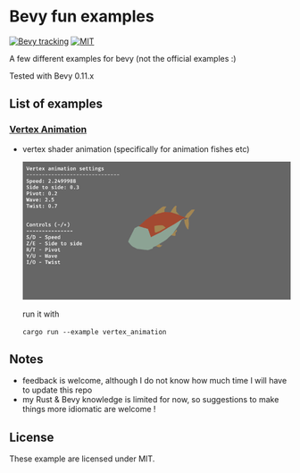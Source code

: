 
# Bevy fun examples

[![Bevy tracking](https://img.shields.io/badge/Bevy%20tracking-released%20version-lightblue)](https://github.com/bevyengine/bevy/blob/main/docs/plugins_guidelines.md#main-branch-tracking)
[![MIT](https://img.shields.io/badge/license-Mit-blue.svg)](./LICENSE)

A few different examples for bevy (not the official examples :)

Tested with Bevy 0.11.x


## List of examples

### [Vertex Animation](./examples/vertex_animation/README.md)

- vertex shader animation (specifically for animation fishes etc) 


    ![demo](./examples/vertex_animation/vertex_animation_fishy.gif)


    run it with 
    
    ```cargo run --example vertex_animation```


## Notes

- feedback is welcome, although I do not know how much time I will have to update this repo
- my Rust & Bevy knowledge is limited for now, so suggestions to make things more idiomatic are welcome !

## License

These example are licensed under MIT.
